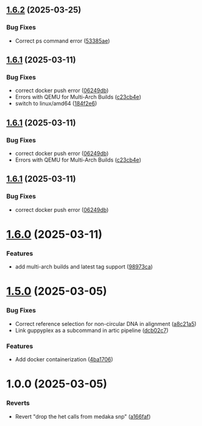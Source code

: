 ## [1.6.2](https://github.com/samordil/artic-multipurpose/compare/v1.6.1...v1.6.2) (2025-03-25)


### Bug Fixes

* Correct ps command error ([53385ae](https://github.com/samordil/artic-multipurpose/commit/53385aed6f24feb79b2fd1b78726fbdf297a19b1))

## [1.6.1](https://github.com/samordil/artic-multipurpose/compare/v1.6.0...v1.6.1) (2025-03-11)


### Bug Fixes

* correct docker push error ([06249db](https://github.com/samordil/artic-multipurpose/commit/06249db93bf301d56a196a5b73af67f81be9e2be))
* Errors with QEMU for Multi-Arch Builds ([c23cb4e](https://github.com/samordil/artic-multipurpose/commit/c23cb4ef7ee86e38c937849f769c03c19647a165))
* switch to linux/amd64 ([184f2e6](https://github.com/samordil/artic-multipurpose/commit/184f2e6a6c6cbbece67f1c9411ea0301f094adbe))

## [1.6.1](https://github.com/samordil/artic-multipurpose/compare/v1.6.0...v1.6.1) (2025-03-11)


### Bug Fixes

* correct docker push error ([06249db](https://github.com/samordil/artic-multipurpose/commit/06249db93bf301d56a196a5b73af67f81be9e2be))
* Errors with QEMU for Multi-Arch Builds ([c23cb4e](https://github.com/samordil/artic-multipurpose/commit/c23cb4ef7ee86e38c937849f769c03c19647a165))

## [1.6.1](https://github.com/samordil/artic-multipurpose/compare/v1.6.0...v1.6.1) (2025-03-11)


### Bug Fixes

* correct docker push error ([06249db](https://github.com/samordil/artic-multipurpose/commit/06249db93bf301d56a196a5b73af67f81be9e2be))

# [1.6.0](https://github.com/samordil/artic-multipurpose/compare/v1.5.0...v1.6.0) (2025-03-11)


### Features

* add multi-arch builds and latest tag support ([98973ca](https://github.com/samordil/artic-multipurpose/commit/98973ca0f7591d3afb2f0c0fce4d2115885b5caf))

# [1.5.0](https://github.com/samordil/artic-multipurpose/compare/v1.4.0...v1.5.0) (2025-03-05)


### Bug Fixes

* Correct reference selection for non-circular DNA in alignment ([a8c21a5](https://github.com/samordil/artic-multipurpose/commit/a8c21a576962f1f9d52e8cdc7a3b2df92a51a400))
* Link guppyplex as a subcommand in artic pipeline ([dcb02c7](https://github.com/samordil/artic-multipurpose/commit/dcb02c75a052a0bf88fbc77fa30dde4066fcda86))


### Features

* Add docker containerization ([4ba1706](https://github.com/samordil/artic-multipurpose/commit/4ba1706891984510c9762b11091613cc2c8f9ab1))

# 1.0.0 (2025-03-05)


### Reverts

* Revert "drop the het calls from medaka snp" ([a166faf](https://github.com/samordil/artic-multipurpose/commit/a166faf84b76338293f3a3162b6f86cc15165afc))
